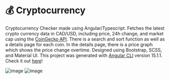 # 💰 Cryptocurrency

Cryptocurrency Checker made using Angular/Typescript. Fetches the latest crypto currency data in CAD/USD, including price, 24h change, and market cap using the [CoinGecko API](https://www.coingecko.com/en/api). There is a search and sort function as well as a details page for each coin. In the details page, there is a price graph which shows the price change overtime. Designed using Bootstrap, SCSS, and Material UI. This project was generated with [Angular CLI](https://github.com/angular/angular-cli) version 15.1.1. Check it out [here](https://annie-cai-cryptocurrency.netlify.app/)!

![image](https://user-images.githubusercontent.com/63011927/212561803-235bed4b-bfeb-4d92-af58-db360b0d9157.png)
![image](https://user-images.githubusercontent.com/63011927/212561828-f27ac7e6-6b97-4ffe-99f2-c64a49f98a12.png)
